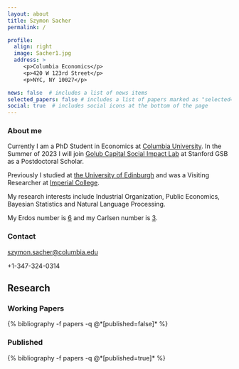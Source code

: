 ```yaml
---
layout: about
title: Szymon Sacher
permalink: /

profile: 
  align: right
  image: Sacher1.jpg
  address: >
     <p>Columbia Economics</p>
     <p>420 W 123rd Street</p>
     <p>NYC, NY 10027</p>

news: false  # includes a list of news items
selected_papers: false # includes a list of papers marked as "selected={true}"
social: true  # includes social icons at the bottom of the page
---
```


### About me

Currently I am a PhD Student in Economics at [Columbia University](https://econ.columbia.edu/). In the Summer of 2023 I will join [Golub Capital Social Impact Lab](https://www.gsb.stanford.edu/faculty-research/labs-initiatives/sil) at Stanford GSB as a Postdoctoral	Scholar.

Previously I studied at [the University of Edinburgh](https://www.ed.ac.uk/economics) and was a Visiting Researcher at [Imperial College](https://www.imperial.ac.uk/business-school/).      

My research interests include Industrial Organization, Public Economics, Bayesian Statistics and Natural Language Processing.

My Erdos number is [6](https://www.csauthors.net/distance/paul-erdos/szymon-sacher) and my Carlsen number is [3](https://freopen.org/@/FlaxJax). 
### Contact

szymon.sacher@columbia.edu

+1-347-324-0314

## Research
### Working Papers
<div class="publications">
{% bibliography -f papers -q @*[published=false]* %}
</div>

### Published
<div class="publications">
{% bibliography -f papers -q @*[published=true]* %}
</div>
